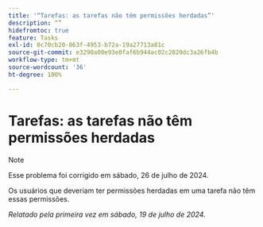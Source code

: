 ```yaml
---
title: '“Tarefas: as tarefas não têm permissões herdadas”'
description: “”
hidefromtoc: true
feature: Tasks
exl-id: 0c70cb20-863f-4953-b72a-19a27713a81c
source-git-commit: e3290a00e93e0faf6b944ac02c2820dc3a26fb4b
workflow-type: tm+mt
source-wordcount: '36'
ht-degree: 100%

---
```


# Tarefas: as tarefas não têm permissões herdadas

>[!NOTE]
>
>Esse problema foi corrigido em sábado, 26 de julho de 2024.

Os usuários que deveriam ter permissões herdadas em uma tarefa não têm essas permissões.

_Relatado pela primeira vez em sábado, 19 de julho de 2024._
